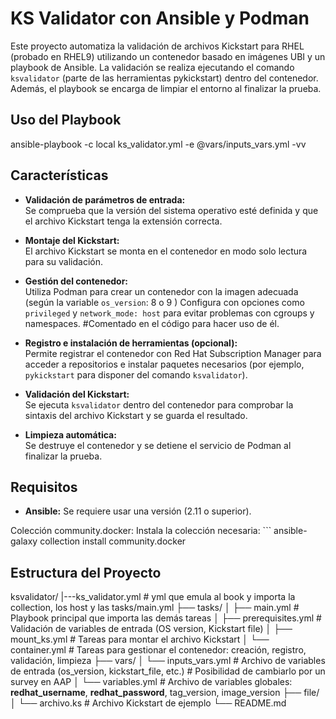 # KS Validator con Ansible y Podman

Este proyecto automatiza la validación de archivos Kickstart para RHEL (probado en RHEL9) utilizando un contenedor basado en imágenes UBI y un playbook de Ansible.
La validación se realiza ejecutando el comando `ksvalidator` (parte de las herramientas pykickstart) dentro del contenedor.
Además, el playbook se encarga de limpiar el entorno al finalizar la prueba.

## Uso del Playbook
  ansible-playbook -c local ks_validator.yml -e @vars/inputs_vars.yml -vv


## Características

- **Validación de parámetros de entrada:**  
  Se comprueba que la versión del sistema operativo esté definida y que el archivo Kickstart tenga la extensión correcta.

- **Montaje del Kickstart:**  
  El archivo Kickstart se monta en el contenedor en modo solo lectura para su validación.

- **Gestión del contenedor:**  
  Utiliza Podman para crear un contenedor con la imagen adecuada (según la variable `os_version`: 8 o 9 )
  Configura con opciones como `privileged` y `network_mode: host` para evitar problemas con cgroups y namespaces. #Comentado en el código para hacer uso de él.

- **Registro e instalación de herramientas (opcional):**  
  Permite registrar el contenedor con Red Hat Subscription Manager para acceder a repositorios e instalar paquetes necesarios (por ejemplo, `pykickstart` para disponer del comando `ksvalidator`).

- **Validación del Kickstart:**  
  Se ejecuta `ksvalidator` dentro del contenedor para comprobar la sintaxis del archivo Kickstart y se guarda el resultado.

- **Limpieza automática:**  
  Se destruye el contenedor y se detiene el servicio de Podman al finalizar la prueba.

## Requisitos

- **Ansible:** Se requiere usar una versión (2.11 o superior).  

Colección community.docker:
Instala la colección necesaria:
    ``` ansible-galaxy collection install community.docker

## Estructura del Proyecto

ksvalidator/
|---ks_validator.yml      # yml que emula al book y importa la collection, los host y las tasks/main.yml
├── tasks/
│   ├── main.yml          # Playbook principal que importa las demás tareas
│   ├── prerequisites.yml # Validación de variables de entrada (OS version, Kickstart file)
│   ├── mount_ks.yml      # Tareas para montar el archivo Kickstart
│   └── container.yml     # Tareas para gestionar el contenedor: creación, registro, validación, limpieza
├── vars/
│   └── inputs_vars.yml   # Archivo de variables de entrada (os_version, kickstart_file, etc.) # Posibilidad de cambiarlo por un survey en AAP
│   └── variables.yml     # Archivo de variables globales: **redhat_username**, **redhat_password**, tag_version, image_version
├── file/
│   └── archivo.ks        # Archivo Kickstart de ejemplo
└── README.md
